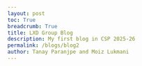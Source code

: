 ```yaml
---
layout: post
toc: True
breadcrumb: True
title: LXD Group Blog
description: My first blog in CSP 2025-26
permalink: /blogs/blog2
author: Tanay Paranjpe and Moiz Lukmani
---
```


<!DOCTYPE html>
<html lang="en">
<head>
    <meta charset="UTF-8">
    <meta name="viewport" content="width=device-width, initial-scale=1.0">
    <title>Mastering Jekyll Theme Switching: An Interactive Guide</title>
    <style>
        * {
            margin: 0;
            padding: 0;
            box-sizing: border-box;
        }
        
        body {
            font-family: 'Inter', -apple-system, BlinkMacSystemFont, sans-serif;
            line-height: 1.7;
            color: #2c3e50;
            background: linear-gradient(135deg, #667eea 0%, #764ba2 100%);
            min-height: 100vh;
        }
        
        .container {
            max-width: 1200px;
            margin: 0 auto;
            padding: 20px;
        }
        
        .hero {
            text-align: center;
            padding: 60px 0;
            background: rgba(255, 255, 255, 0.1);
            backdrop-filter: blur(10px);
            border-radius: 20px;
            margin-bottom: 40px;
            color: white;
        }
        
        .hero h1 {
            font-size: 3.5rem;
            font-weight: 800;
            margin-bottom: 20px;
            text-shadow: 2px 2px 4px rgba(0,0,0,0.3);
        }
        
        .hero p {
            font-size: 1.3rem;
            opacity: 0.9;
            max-width: 600px;
            margin: 0 auto;
        }
        
        .content-card {
            background: white;
            border-radius: 15px;
            padding: 40px;
            margin-bottom: 30px;
            box-shadow: 0 20px 40px rgba(0,0,0,0.1);
            transition: transform 0.3s ease;
        }
        
        .content-card:hover {
            transform: translateY(-5px);
        }
        
        .section-title {
            font-size: 2.2rem;
            color: #2c3e50;
            margin-bottom: 25px;
            padding-bottom: 10px;
            border-bottom: 3px solid #667eea;
            display: flex;
            align-items: center;
            gap: 15px;
        }
        
        .icon {
            font-size: 2rem;
        }
        
        .code-block {
            background: #1a1a1a;
            color: #e6e6e6;
            padding: 25px;
            border-radius: 10px;
            margin: 20px 0;
            font-family: 'Monaco', 'Menlo', monospace;
            overflow-x: auto;
            border-left: 4px solid #667eea;
        }
        
        .code-block pre {
            margin: 0;
            white-space: pre-wrap;
        }
        
        .interactive-demo {
            background: linear-gradient(45deg, #f8f9fa, #e9ecef);
            border: 2px dashed #667eea;
            border-radius: 15px;
            padding: 30px;
            margin: 25px 0;
            text-align: center;
        }
        
        .theme-selector {
            display: grid;
            grid-template-columns: repeat(auto-fit, minmax(200px, 1fr));
            gap: 20px;
            margin: 20px 0;
        }
        
        .theme-option {
            background: white;
            border: 2px solid #e9ecef;
            border-radius: 10px;
            padding: 20px;
            cursor: pointer;
            transition: all 0.3s ease;
            text-align: center;
        }
        
        .theme-option:hover {
            border-color: #667eea;
            transform: scale(1.05);
            box-shadow: 0 10px 20px rgba(102, 126, 234, 0.2);
        }
        
        .theme-option.active {
            background: #667eea;
            color: white;
            border-color: #667eea;
        }
        
        .warning-box {
            background: #fff3cd;
            border: 1px solid #ffeaa7;
            border-radius: 10px;
            padding: 20px;
            margin: 20px 0;
            border-left: 5px solid #fdcb6e;
        }
        
        .error-box {
            background: #f8d7da;
            border: 1px solid #f5c6cb;
            border-radius: 10px;
            padding: 20px;
            margin: 20px 0;
            border-left: 5px solid #e74c3c;
        }
        
        .success-box {
            background: #d4edda;
            border: 1px solid #c3e6cb;
            border-radius: 10px;
            padding: 20px;
            margin: 20px 0;
            border-left: 5px solid #00b894;
        }
        
        .step {
            background: #f8f9fa;
            border-radius: 10px;
            padding: 25px;
            margin: 20px 0;
            border-left: 5px solid #667eea;
        }
        
        .step-number {
            background: #667eea;
            color: white;
            width: 30px;
            height: 30px;
            border-radius: 50%;
            display: inline-flex;
            align-items: center;
            justify-content: center;
            font-weight: bold;
            margin-right: 15px;
        }
        
        .terminal {
            background: #1a1a1a;
            color: #00ff00;
            padding: 20px;
            border-radius: 10px;
            font-family: 'Monaco', monospace;
            margin: 15px 0;
        }
        
        .file-tree {
            background: #f8f9fa;
            border: 1px solid #e9ecef;
            border-radius: 10px;
            padding: 20px;
            margin: 20px 0;
            font-family: 'Monaco', monospace;
            font-size: 0.9rem;
        }
        
        .collapsible {
            background: #667eea;
            color: white;
            cursor: pointer;
            padding: 18px;
            border: none;
            text-align: left;
            outline: none;
            font-size: 1.1rem;
            font-weight: 600;
            border-radius: 10px;
            margin: 10px 0;
            width: 100%;
            transition: all 0.3s ease;
        }
        
        .collapsible:hover {
            background: #5a67d8;
        }
        
        .collapsible-content {
            display: none;
            padding: 20px;
            background: #f8f9fa;
            border-radius: 0 0 10px 10px;
        }
        
        .collapsible-content.active {
            display: block;
        }
        
        .quiz-container {
            background: linear-gradient(45deg, #667eea, #764ba2);
            color: white;
            border-radius: 15px;
            padding: 30px;
            margin: 30px 0;
        }
        
        .quiz-question {
            font-size: 1.2rem;
            margin-bottom: 20px;
        }
        
        .quiz-options {
            display: grid;
            gap: 10px;
        }
        
        .quiz-option {
            background: rgba(255, 255, 255, 0.1);
            border: 1px solid rgba(255, 255, 255, 0.3);
            color: white;
            padding: 15px;
            border-radius: 8px;
            cursor: pointer;
            transition: all 0.3s ease;
        }
        
        .quiz-option:hover {
            background: rgba(255, 255, 255, 0.2);
        }
        
        .quiz-option.correct {
            background: #00b894;
            border-color: #00b894;
        }
        
        .quiz-option.incorrect {
            background: #e74c3c;
            border-color: #e74c3c;
        }
        
        @media (max-width: 768px) {
            .hero h1 {
                font-size: 2.5rem;
            }
            
            .content-card {
                padding: 25px;
            }
            
            .theme-selector {
                grid-template-columns: 1fr;
            }
        }
    </style>
</head>
<body>
    <div class="container">
        <div class="hero">
            <h1>🎨 Mastering Jekyll Theme Switching</h1>
            <p>An interactive guide to implementing flexible theme systems with real-world troubleshooting</p>
        </div>

        <div class="content-card">
            <h2 class="section-title">
                <span class="icon">🎯</span>
                Learning Objectives
            </h2>
            <ul>
                <li>Understand the architecture of Jekyll theme switching systems</li>
                <li>Implement a Makefile-based theme switching mechanism</li>
                <li>Troubleshoot common issues and edge cases</li>
                <li>Design flexible override systems for customization</li>
            </ul>
        </div>

        <div class="content-card">
            <h2 class="section-title">
                <span class="icon">🏗️</span>
                Understanding the Architecture
            </h2>
            
            <p>Before diving into implementation, let's understand how Jekyll theme switching works at a fundamental level.</p>
            
            <div class="interactive-demo">
                <h3>📁 Directory Structure Visualization</h3>
                <div class="file-tree" id="file-tree">
                    <div>📂 your-project/</div>
                    <div style="margin-left: 20px;">📂 _themes/</div>
                    <div style="margin-left: 40px;">📂 minima/</div>
                    <div style="margin-left: 60px;">📄 _config.yml</div>
                    <div style="margin-left: 60px;">📄 Gemfile</div>
                    <div style="margin-left: 60px;">📄 opencs.html</div>
                    <div style="margin-left: 60px;">📂 _layouts/</div>
                    <div style="margin-left: 80px;">📄 post.html</div>
                    <div style="margin-left: 80px;">📄 page.html</div>
                    <div style="margin-left: 40px;">📂 text/</div>
                    <div style="margin-left: 60px;">📄 _config.yml</div>
                    <div style="margin-left: 60px;">📄 Gemfile</div>
                    <div style="margin-left: 60px;">📂 _layouts/</div>
                    <div style="margin-left: 80px;">📄 post.html</div>
                    <div style="margin-left: 80px;">📄 page.html</div>
                    <div style="margin-left: 20px;">📂 _layouts/ (active)</div>
                    <div style="margin-left: 40px;">📄 post.html</div>
                    <div style="margin-left: 40px;">📄 page.html</div>
                    <div style="margin-left: 40px;">📄 opencs.html</div>
                    <div style="margin-left: 20px;">📄 _config.yml</div>
                    <div style="margin-left: 20px;">📄 Gemfile</div>
                    <div style="margin-left: 20px;">📄 Makefile</div>
                </div>
            </div>

            <div class="success-box">
                <strong>💡 Key Insight:</strong> The <code>_themes/</code> directory stores all theme configurations, while the root level contains the currently active theme files. Jekyll ignores the <code>_themes/</code> directory during builds.
            </div>
        </div>

        <div class="content-card">
            <h2 class="section-title">
                <span class="icon">🔧</span>
                Step-by-Step Implementation
            </h2>

            <div class="step">
                <span class="step-number">1</span>
                <strong>Create the Theme Directory Structure</strong>
                
                <div class="code-block">
                    <pre># Create the themes directory
mkdir -p _themes/{minima,text,cayman,so-simple}

# Create layout directories for each theme
mkdir -p _themes/minima/_layouts
mkdir -p _themes/text/_layouts
mkdir -p _themes/cayman/_layouts
mkdir -p _themes/so-simple/_layouts</pre>
                </div>
                
                <div class="warning-box">
                    <strong>⚠️ Common Issue:</strong> Users often forget to create the nested <code>_layouts</code> directories, causing copy operations to fail later.
                </div>
            </div>

            <div class="step">
                <span class="step-number">2</span>
                <strong>Set Up Theme-Specific Configurations</strong>
                
                <p>Each theme needs its own configuration files. Here's an example for the Minima theme:</p>
                
                <div class="code-block">
                    <pre># _themes/minima/_config.yml
theme: minima
title: "Your Site Title"
description: "Site description"

# Theme-specific settings
minima:
  skin: dark
  social_links:
    - { platform: github, user_url: "https://github.com/yourusername" }

# Custom settings for your override system
use_opencs_layout: true
theme_name: "minima"</pre>
                </div>
                
                <div class="code-block">
                    <pre># _themes/minima/Gemfile
source "https://rubygems.org"

gem "github-pages", group: :jekyll_plugins
gem "minima", "~> 2.5"

group :jekyll_plugins do
  gem "jekyll-feed", "~> 0.12"
  gem "jekyll-sitemap"
  gem "jekyll-seo-tag"
end</pre>
                </div>
            </div>

            <div class="step">
                <span class="step-number">3</span>
                <strong>Create Custom Layout Overrides</strong>
                
                <p>The magic happens in the layout files. Here's how to set up the override system:</p>
                
                <div class="code-block">
                    <pre># _themes/minima/_layouts/post.html
---
layout: opencs
---

&lt;article class="post h-entry" itemscope itemtype="http://schema.org/BlogPosting"&gt;
  &lt;header class="post-header"&gt;
    &lt;h1 class="post-title p-name" itemprop="name headline"&gt;{{ page.title | escape }}&lt;/h1&gt;
    &lt;p class="post-meta"&gt;
      &lt;time class="dt-published" datetime="{{ page.date | date_to_xmlschema }}" itemprop="datePublished"&gt;
        {%- assign date_format = site.minima.date_format | default: "%b %-d, %Y" -%}
        {{ page.date | date: date_format }}
      &lt;/time&gt;
    &lt;/p&gt;
  &lt;/header&gt;

  &lt;div class="post-content e-content" itemprop="articleBody"&gt;
    {{ content }}
  &lt;/div&gt;

  {%- if page.comments != false and jekyll.environment == "production" -%}
    {%- include comments.html -%}
  {%- endif -%}
&lt;/article&gt;</pre>
                </div>
                
                <div class="error-box">
                    <strong>🚨 Critical Point:</strong> Notice the <code>layout: opencs</code> in the front matter. This is what allows your custom overrides to work. Many users miss this and wonder why their customizations aren't applied.
                </div>
            </div>

            <div class="step">
                <span class="step-number">4</span>
                <strong>Build the Makefile Magic</strong>
                
                <div class="code-block">
                    <pre># Makefile
.PHONY: use-minima use-text use-cayman use-so-simple clean-theme

# Default theme
use-minima:
	@echo "🎨 Switching to Minima theme..."
	@cp _themes/minima/_config.yml _config.yml
	@cp _themes/minima/Gemfile Gemfile
	@cp _themes/minima/opencs.html _layouts/opencs.html
	@cp _themes/minima/_layouts/*.html _layouts/
	@echo "✅ Minima theme activated!"
	@echo "📝 Run 'bundle install' to update dependencies"

use-text:
	@echo "🎨 Switching to TeXt theme..."
	@cp _themes/text/_config.yml _config.yml
	@cp _themes/text/Gemfile Gemfile
	@cp _themes/text/_layouts/*.html _layouts/
	@echo "✅ TeXt theme activated!"
	@echo "📝 Run 'bundle install' to update dependencies"

# Add error handling
clean-theme:
	@echo "🧹 Cleaning current theme files..."
	@rm -f _config.yml Gemfile
	@rm -f _layouts/*.html
	@echo "✅ Theme files cleaned!"

# Check if theme directory exists before switching
check-theme-exists:
	@test -d _themes/$(THEME) || (echo "❌ Theme '$(THEME)' not found in _themes/" && exit 1)</pre>
                </div>
            </div>
        </div>

        <div class="content-card">
            <h2 class="section-title">
                <span class="icon">🎮</span>
                Interactive Theme Switcher Demo
            </h2>
            
            <div class="interactive-demo">
                <h3>Try It Out: Theme Selection</h3>
                <p>Click on different themes to see how the configuration would change:</p>
                
                <div class="theme-selector">
                    <div class="theme-option active" onclick="switchTheme('minima', this)">
                        <h4>🎨 Minima</h4>
                        <p>Clean & Simple</p>
                    </div>
                    <div class="theme-option" onclick="switchTheme('text', this)">
                        <h4>📝 TeXt</h4>
                        <p>Feature Rich</p>
                    </div>
                    <div class="theme-option" onclick="switchTheme('cayman', this)">
                        <h4>🏔️ Cayman</h4>
                        <p>GitHub Pages</p>
                    </div>
                    <div class="theme-option" onclick="switchTheme('so-simple', this)">
                        <h4>✨ So Simple</h4>
                        <p>Minimalist</p>
                    </div>
                </div>
                
                <div class="terminal" id="terminal-output">
$ make use-minima<br>
🎨 Switching to Minima theme...<br>
✅ Minima theme activated!<br>
📝 Run 'bundle install' to update dependencies
                </div>
            </div>
        </div>

        <div class="content-card">
            <h2 class="section-title">
                <span class="icon">🚨</span>
                Common Issues & Troubleshooting
            </h2>

            <button class="collapsible">🔍 "Bundle install fails after theme switch"</button>
            <div class="collapsible-content">
                <div class="error-box">
                    <strong>Problem:</strong> After switching themes, <code>bundle install</code> throws dependency conflicts.
                </div>
                
                <div class="success-box">
                    <strong>Solution:</strong>
                    <div class="code-block">
                        <pre># Clear the bundle cache and reinstall
bundle clean --force
rm Gemfile.lock
bundle install</pre>
                    </div>
                    
                    <p><strong>Why this happens:</strong> Different themes have different gem dependencies. The old <code>Gemfile.lock</code> can cause conflicts.</p>
                </div>
            </div>

            <button class="collapsible">🔍 "Custom CSS not loading after theme switch"</button>
            <div class="collapsible-content">
                <div class="error-box">
                    <strong>Problem:</strong> Your custom styles disappear when switching themes.
                </div>
                
                <div class="success-box">
                    <strong>Solution:</strong> Ensure your <code>opencs.html</code> layout includes custom CSS:
                    
                    <div class="code-block">
                        <pre># In your opencs.html
&lt;head&gt;
  {%- include head.html -%}
  &lt;link rel="stylesheet" href="{{ '/assets/css/custom.css' | relative_url }}"&gt;
&lt;/head&gt;</pre>
                    </div>
                    
                    <p><strong>Pro Tip:</strong> Create theme-specific custom CSS files for better organization.</p>
                </div>
            </div>

            <button class="collapsible">🔍 "Layouts not found" error</button>
            <div class="collapsible-content">
                <div class="error-box">
                    <strong>Problem:</strong> Jekyll can't find layout files after switching themes.
                </div>
                
                <div class="success-box">
                    <strong>Solution:</strong> Check the layout resolution order:
                    
                    <ol>
                        <li>Jekyll looks in <code>_layouts/</code> first</li>
                        <li>Then in the gem theme's layouts</li>
                        <li>Make sure your Makefile copies all necessary layouts</li>
                    </ol>
                    
                    <div class="code-block">
                        <pre># Debug layout resolution
bundle exec jekyll build --verbose</pre>
                    </div>
                </div>
            </div>

            <button class="collapsible">🔍 "Site looks broken in development vs production"</button>
            <div class="collapsible-content">
                <div class="error-box">
                    <strong>Problem:</strong> Site works locally but breaks when deployed.
                </div>
                
                <div class="success-box">
                    <strong>Solution:</strong> Environment-specific configurations:
                    
                    <div class="code-block">
                        <pre># _config.yml - use environment variables
url: {% raw %}"{% if jekyll.environment == 'production' %}https://yourdomain.com{% else %}http://localhost:4000{% endif %}"{% endraw %}

# In your layouts
{% raw %}&lt;link rel="stylesheet" href="{{ '/assets/css/style.css' | relative_url }}"&gt;{% endraw %}</pre>
                    </div>
                    
                    <p><strong>Always use <code>relative_url</code> filter for asset paths!</strong></p>
                </div>
            </div>
        </div>

        <div class="content-card">
            <h2 class="section-title">
                <span class="icon">💡</span>
                Advanced Techniques
            </h2>
            
            <h3>🔄 Dynamic Theme Detection</h3>
            <p>Add theme detection to your layouts:</p>
            
            <div class="code-block">
                <pre># In opencs.html
{% raw %}{%- assign current_theme = site.theme_name | default: "minima" -%}
&lt;body class="theme-{{ current_theme }}"&gt;
  &lt;div class="theme-indicator"&gt;Current theme: {{ current_theme | capitalize }}&lt;/div&gt;
  {{ content }}
&lt;/body&gt;{% endraw %}</pre>
            </div>
            
            <h3>📱 Responsive Theme Switching</h3>
            <div class="code-block">
                <pre># Add to your custom CSS
.theme-minima {
  --primary-color: #2c3e50;
  --accent-color: #3498db;
}

.theme-text {
  --primary-color: #1a202c;
  --accent-color: #4299e1;
}

/* Use CSS custom properties throughout */
.main-header {
  background-color: var(--primary-color);
  border-bottom: 2px solid var(--accent-color);
}</pre>
            </div>
        </div>

        <div class="content-card">
            <div class="quiz-container">
                <h2>🧠 Quick Knowledge Check</h2>
                
                <div class="quiz-question">
                    What's the correct order of Jekyll's layout resolution?
                </div>
                
                <div class="quiz-options">
                    <div class="quiz-option" onclick="checkAnswer(this, false)">
                        1. Remote theme → Local _layouts → Gem theme
                    </div>
                    <div class="quiz-option" onclick="checkAnswer(this, true)">
                        1. Local _layouts → Gem theme → Remote theme
                    </div>
                    <div class="quiz-option" onclick="checkAnswer(this, false)">
                        1. Gem theme → Local _layouts → Remote theme
                    </div>
                </div>
                
                <div id="quiz-feedback" style="margin-top: 20px; display: none;"></div>
            </div>
        </div>

        <div class="content-card">
            <h2 class="section-title">
                <span class="icon">🎯</span>
                Best Practices & Recommendations
            </h2>
            
            <div class="success-box">
                <strong>✅ Do's:</strong>
                <ul>
                    <li>Always version control your <code>_themes/</code> directory</li>
                    <li>Test theme switches in a separate branch first</li>
                    <li>Use consistent naming conventions for layouts</li>
                    <li>Document theme-specific customizations</li>
                    <li>Keep a backup of working configurations</li>
                </ul>
            </div>
            
            <div class="error-box">
                <strong>❌ Don'ts:</strong>
                <ul>
                    <li>Don't modify gem theme files directly</li>
                    <li>Don't forget to update dependencies after switching</li>
                    <li>Don't hardcode theme-specific paths in content</li>
                    <li>Don't skip testing after theme changes</li>
                </ul>
            </div>
        </div>

        <div class="content-card">
            <h2 class="section-title">
                <span class="icon">🚀</span>
                Next Steps
            </h2>
            
            <p>Now that you understand theme switching, try these advanced challenges:</p>
            
            <ol>
                <li><strong>Automated Testing:</strong> Set up CI/CD to test all themes automatically</li>
                <li><strong>Theme Gallery:</strong> Create a preview system for comparing themes</li>
                <li><strong>Plugin Integration:</strong> Make your theme system work with Jekyll plugins</li>
                <li><strong>Performance Optimization:</strong> Implement lazy loading for theme assets</li>
            </ol>
            
            <div class="success-box">
                <strong>🎉 Congratulations!</strong> You now have the knowledge to implement robust Jekyll theme switching systems. Remember, the key is understanding the layout resolution order and maintaining clean separation between themes and customizations.
            </div>
        </div>
    </div>

    <script>
        // Interactive theme switcher
        function switchTheme(themeName, element) {
            // Update active state
            document.querySelectorAll('.theme-option').forEach(opt => opt.classList.remove('active'));
            element.classList.add('active');
            
            // Update terminal output
            const terminal = document.getElementById('terminal-output');
            const commands = {
                'minima': `$ make use-minima<br>🎨 Switching to Minima theme...<br>✅ Minima theme activated!<br>📝 Run 'bundle install' to update dependencies`,
                'text': `$ make use-text<br>🎨 Switching to TeXt theme...<br>✅ TeXt theme activated!<br>📝 Run 'bundle install' to update dependencies`,
                'cayman': `$ make use-cayman<br>🎨 Switching to Cayman theme...<br>✅ Cayman theme activated!<br>📝 Run 'bundle install' to update dependencies`,
                'so-simple': `$ make use-so-simple<br>🎨 Switching to So Simple theme...<br>✅ So Simple theme activated!<br>📝 Run 'bundle install' to update dependencies`
            };
            
            terminal.innerHTML = commands[themeName];
        }
        
        // Collapsible sections
        document.querySelectorAll('.collapsible').forEach(button => {
            button.addEventListener('click', function() {
                this.classList.toggle('active');
                const content = this.nextElementSibling;
                content.classList.toggle('active');
            });
        });
        
        // Quiz functionality
        function checkAnswer(element, isCorrect) {
            const options = document.querySelectorAll('.quiz-option');
            const feedback = document.getElementById('quiz-feedback');
            
            // Remove previous states
            options.forEach(opt => {
                opt.classList.remove('correct', 'incorrect');
            });
            
            if (isCorrect) {
                element.classList.add('correct');
                feedback.innerHTML = '<div class="success-box">🎉 Correct! Jekyll looks in local _layouts first, then gem theme layouts, then remote theme layouts.</div>';
            } else {
                element.classList.add('incorrect');
                // Show the correct answer
                options.forEach(opt => {
                    if (opt.onclick.toString().includes('true')) {
                        opt.classList.add('correct');
                    }
                });
                feedback.innerHTML = '<div class="error-box">❌ Not quite. Jekyll prioritizes local files over remote ones for security and customization purposes.</div>';
            }
            
            feedback.style.display = 'block';
        }
        
        // Add some interactive animations
